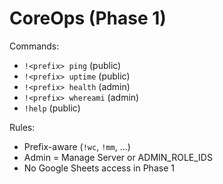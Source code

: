 # CoreOps (Phase 1)

Commands:
- `!<prefix> ping` (public)
- `!<prefix> uptime` (public)
- `!<prefix> health` (admin)
- `!<prefix> whereami` (admin)
- `!help` (public)

Rules:
- Prefix-aware (`!wc`, `!mm`, …)
- Admin = Manage Server or ADMIN_ROLE_IDS
- No Google Sheets access in Phase 1
